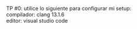 TP #0: utilice lo siguiente para configurar mi setup:<br>
compilador: clang 13.1.6<br>
editor: visual studio code

